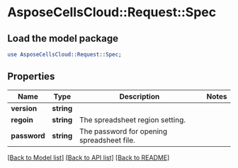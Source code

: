 # AsposeCellsCloud::Request::Spec 

## Load the model package
```perl
use AsposeCellsCloud::Request::Spec;
```

## Properties
Name | Type | Description | Notes
------------ | ------------- | ------------- | -------------
**version** | **string** |  |
**regoin** | **string** | The spreadsheet region setting. |
**password** | **string** | The password for opening spreadsheet file. |  

[[Back to Model list]](../README.md#documentation-for-requests) [[Back to API list]](../README.md#documentation-for-api-endpoints) [[Back to README]](../README.md)

